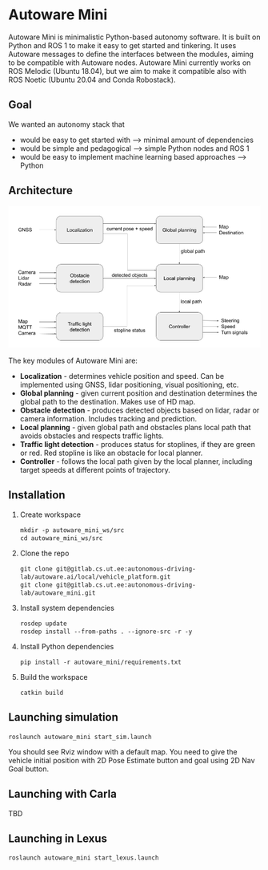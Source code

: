 # Autoware Mini

Autoware Mini is minimalistic Python-based autonomy software. It is built on Python and ROS 1 to make it easy to get started and tinkering. It uses Autoware messages to define the interfaces between the modules, aiming to be compatible with Autoware nodes. Autoware Mini currently works on ROS Melodic (Ubuntu 18.04), but we aim to make it compatible also with ROS Noetic (Ubuntu 20.04 and Conda Robostack).

## Goal

We wanted an autonomy stack that
* would be easy to get started with --> minimal amount of dependencies
* would be simple and pedagogical --> simple Python nodes and ROS 1
* would be easy to implement machine learning based approaches --> Python

## Architecture

![Autoware Mini diagram](images/diagram.png)

The key modules of Autoware Mini are:
* **Localization** - determines vehicle position and speed. Can be implemented using GNSS, lidar positioning, visual positioning, etc.
* **Global planning** - given current position and destination determines the global path to the destination. Makes use of HD map.
* **Obstacle detection** - produces detected objects based on lidar, radar or camera information. Includes tracking and prediction.
* **Local planning** - given global path and obstacles plans local path that avoids obstacles and respects traffic lights.
* **Traffic light detection** - produces status for stoplines, if they are green or red. Red stopline is like an obstacle for local planner.
* **Controller** - follows the local path given by the local planner, including target speeds at different points of trajectory.

## Installation

1. Create workspace
   ```
   mkdir -p autoware_mini_ws/src
   cd autoware_mini_ws/src
   ```

2. Clone the repo
   ```
   git clone git@gitlab.cs.ut.ee:autonomous-driving-lab/autoware.ai/local/vehicle_platform.git
   git clone git@gitlab.cs.ut.ee:autonomous-driving-lab/autoware_mini.git
   ```

3. Install system dependencies

   ```
   rosdep update
   rosdep install --from-paths . --ignore-src -r -y
   ```

4. Install Python dependencies
   ```
   pip install -r autoware_mini/requirements.txt
   ```

5. Build the workspace
   ```
   catkin build
   ```

## Launching simulation

```
roslaunch autoware_mini start_sim.launch
```

You should see Rviz window with a default map. You need to give the vehicle initial position with 2D Pose Estimate button and goal using 2D Nav Goal button.

## Launching with Carla

TBD


## Launching in Lexus

```
roslaunch autoware_mini start_lexus.launch
```